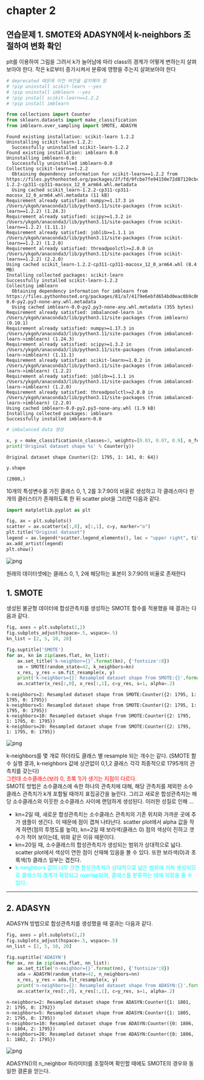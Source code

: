 # chapter 2
## 연습문제 1. SMOTE와 ADASYN에서 k-neighbors 조절하여 변화 확인
plt를 이용하여 그림을 그려서 k가 늘어남에 따라 class의 경계가 어떻게 변하는지 살펴보아야 한다. 작은 k로부터 증가시켜서 분류에 영향을 주는지 살펴보아야 한다


```python
# deprecated 때문에 이전 버전을 설치해야 함 
# !pip uninstall scikit-learn --yes
# !pip uninstall imblearn --yes
# !pip install scikit-learn==1.2.2
# !pip install imblearn

from collections import Counter
from sklearn.datasets import make_classification
from imblearn.over_sampling import SMOTE, ADASYN
```

    Found existing installation: scikit-learn 1.2.2
    Uninstalling scikit-learn-1.2.2:
      Successfully uninstalled scikit-learn-1.2.2
    Found existing installation: imblearn 0.0
    Uninstalling imblearn-0.0:
      Successfully uninstalled imblearn-0.0
    Collecting scikit-learn==1.2.2
      Obtaining dependency information for scikit-learn==1.2.2 from https://files.pythonhosted.org/packages/2f/fd/9fcbe7fe94150e72d87120cbc462bde1971c3674e726b81f4a4c4fdfa8e1/scikit_learn-1.2.2-cp311-cp311-macosx_12_0_arm64.whl.metadata
      Using cached scikit_learn-1.2.2-cp311-cp311-macosx_12_0_arm64.whl.metadata (11 kB)
    Requirement already satisfied: numpy>=1.17.3 in /Users/ykgoh/anaconda3/lib/python3.11/site-packages (from scikit-learn==1.2.2) (1.24.3)
    Requirement already satisfied: scipy>=1.3.2 in /Users/ykgoh/anaconda3/lib/python3.11/site-packages (from scikit-learn==1.2.2) (1.11.1)
    Requirement already satisfied: joblib>=1.1.1 in /Users/ykgoh/anaconda3/lib/python3.11/site-packages (from scikit-learn==1.2.2) (1.2.0)
    Requirement already satisfied: threadpoolctl>=2.0.0 in /Users/ykgoh/anaconda3/lib/python3.11/site-packages (from scikit-learn==1.2.2) (2.2.0)
    Using cached scikit_learn-1.2.2-cp311-cp311-macosx_12_0_arm64.whl (8.4 MB)
    Installing collected packages: scikit-learn
    Successfully installed scikit-learn-1.2.2
    Collecting imblearn
      Obtaining dependency information for imblearn from https://files.pythonhosted.org/packages/81/a7/4179e6ebfd654bd0eac0b9c06125b8b4c96a9d0a8ff9e9507eb2a26d2d7e/imblearn-0.0-py2.py3-none-any.whl.metadata
      Using cached imblearn-0.0-py2.py3-none-any.whl.metadata (355 bytes)
    Requirement already satisfied: imbalanced-learn in /Users/ykgoh/anaconda3/lib/python3.11/site-packages (from imblearn) (0.10.1)
    Requirement already satisfied: numpy>=1.17.3 in /Users/ykgoh/anaconda3/lib/python3.11/site-packages (from imbalanced-learn->imblearn) (1.24.3)
    Requirement already satisfied: scipy>=1.3.2 in /Users/ykgoh/anaconda3/lib/python3.11/site-packages (from imbalanced-learn->imblearn) (1.11.1)
    Requirement already satisfied: scikit-learn>=1.0.2 in /Users/ykgoh/anaconda3/lib/python3.11/site-packages (from imbalanced-learn->imblearn) (1.2.2)
    Requirement already satisfied: joblib>=1.1.1 in /Users/ykgoh/anaconda3/lib/python3.11/site-packages (from imbalanced-learn->imblearn) (1.2.0)
    Requirement already satisfied: threadpoolctl>=2.0.0 in /Users/ykgoh/anaconda3/lib/python3.11/site-packages (from imbalanced-learn->imblearn) (2.2.0)
    Using cached imblearn-0.0-py2.py3-none-any.whl (1.9 kB)
    Installing collected packages: imblearn
    Successfully installed imblearn-0.0



```python
# imbalanced data 생성 

x, y = make_classification(n_classes=3, weights=[0.03, 0.07, 0.9], n_features=10, n_clusters_per_class=1, n_samples=2000, random_state=10)
print('Original dataset shape %s' % Counter(y))
```

    Original dataset shape Counter({2: 1795, 1: 141, 0: 64})



```python
y.shape
```




    (2000,)



10개의 특성변수를 가진 클래스 0, 1, 2를 3:7:90의 비율로 생성하고 각 클래스마다 한 개의 클러스터가 존재하도록 한 뒤 scatter plot을 그리면 다음과 같다. 


```python
import matplotlib.pyplot as plt

fig, ax = plt.subplots()
scatter = ax.scatter(x[:,0], x[:,1], c=y, marker="o")
plt.title("Original dataset")
legend = ax.legend(*scatter.legend_elements(), loc = "upper right", title = "Classes")
ax.add_artist(legend)
plt.show()

```


    
![png](/images/m1/a2_1/output_5_0.png)
    


원래의 데이터셋에는 클래스 0, 1, 2에 해당하는 표본이 3\:7\:90의 비율로 존재한다

## 1. SMOTE
생성된 불균형 데이터에 합성관측치를 생성하는 SMOTE 함수를 적용했을 때 결과는 다음과 같다. 


```python
fig, axes = plt.subplots(2,2)
fig.subplots_adjust(hspace=.5, wspace=.5)
kn_list = [2, 5, 10, 20]

fig.suptitle('SMOTE')
for ax, kn in zip(axes.flat, kn_list):
    ax.set_title('k-neighbor={}'.format(kn), {'fontsize':8})
    sm = SMOTE(random_state=42, k_neighbors=kn)
    x_res, y_res = sm.fit_resample(x, y)
    print('k-neighbors={}: Resampled dataset shape from SMOTE:{}'.format(kn, Counter(y_res)))
    ax.scatter(x_res[:,0], x_res[:,1], c=y_res, s=1, alpha=.2)
```

    k-neighbors=2: Resampled dataset shape from SMOTE:Counter({2: 1795, 1: 1795, 0: 1795})
    k-neighbors=5: Resampled dataset shape from SMOTE:Counter({2: 1795, 1: 1795, 0: 1795})
    k-neighbors=10: Resampled dataset shape from SMOTE:Counter({2: 1795, 1: 1795, 0: 1795})
    k-neighbors=20: Resampled dataset shape from SMOTE:Counter({2: 1795, 1: 1795, 0: 1795})



    
![png](/images/m1/a2_1/output_8_1.png)
    


k-neighbors를 몇 개로 하더라도 클래스 별 resample 되는 개수는 같다. (SMOTE 함수 실행 결과, k-neighbors 값에 상관없이 0,1,2 클래스 각각 최종적으로 1795개의 관측치를 갖는다)<br> 
<span style='color:red'>그런데 소수클래스(보라 0, 초록 1)가 생기는 지점이 다르다.</span><br>
SMOTE 방법은 소수클래스에 속한 하나의 관측치에 대해, 해당 관측치를 제외한 소수클래스 관측치가 k개 포함될 때까지 표집공간을 늘린다. 그리고 새로운 합성관측치는 해당 소수클래스와 이웃한 소수클래스 사이에 랜덤하게 생성된다. 이러한 성질로 인해 ... 
- kn=2일 때, 새로운 합성관측치는 소수클래스 관측치의 기존 위치와 가까운 곳에 추가 샘플이 생긴다. 이 때문에 점이 겹쳐 나타난다. scatter plot에서 alpha 값을 작게 하면(점의 투명도를 높여), kn=2일 때 보라색(클래스 0) 점의 색상이 진하고 갯수가 적어 보이는데, 위와 같은 이유 때문이다. 
- kn=20일 때, 소수클래스의 합성관측치가 생성되는 범위가 상대적으로 넓다. scatter plot에서 색상이 연한 점이 산재해 있음을 볼 수 있다. 또한 보라색(0)과 초록색(1) 클래스 일부는 겹친다.
- <span style='color:aqua'>k-neighbors 값이 너무 크면 합성관측치가 상대적으로 넓은 범위에 거쳐 생성되므로 클래스의 경계가 확장되고 overlap되어, 클래스를 분류하는 데에 지장을 줄 수 있다. </span>
---

## 2. ADASYN
ADASYN 방법으로 합성관측치를 생성했을 때 결과는 다음과 같다.


```python
fig, axes = plt.subplots(2,2)
fig.subplots_adjust(hspace=.5, wspace=.5)
nn_list = [2, 5, 10, 20]

fig.suptitle('ADASYN')
for ax, nn in zip(axes.flat, nn_list):
    ax.set_title('n-neighbor={}'.format(nn), {'fontsize':8})
    ada = ADASYN(random_state=42, n_neighbors=nn)
    x_res, y_res = ada.fit_resample(x, y)
    print('n-neighbors={}: Resampled dataset shape from ADASYN:{}'.format(nn, Counter(y_res)))
    ax.scatter(x_res[:,0], x_res[:,1], c=y_res, s=1, alpha=.2)
```

    n-neighbors=2: Resampled dataset shape from ADASYN:Counter({1: 1801, 2: 1795, 0: 1792})
    n-neighbors=5: Resampled dataset shape from ADASYN:Counter({1: 1805, 2: 1795, 0: 1795})
    n-neighbors=10: Resampled dataset shape from ADASYN:Counter({0: 1806, 1: 1804, 2: 1795})
    n-neighbors=20: Resampled dataset shape from ADASYN:Counter({0: 1806, 1: 1802, 2: 1795})



    
![png](/images/m1/a2_1/output_11_1.png)
    


ADASYN()의 n\_neighbor 파라미터를 조절하며 확인할 때에도 SMOTE의 경우와 동일한 결론을 얻는다.


```python

```
